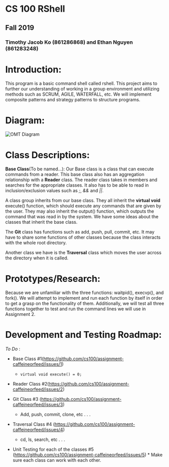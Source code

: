 # CS 100 RShell
## Fall 2019
### Timothy Jacob Ko (861286868) and Ethan Nguyen (861283248)

# Introduction:
This program is a basic command shell called rshell. This project aims to further our understanding of working in a group environment and utilizing methods such as SCRUM, AGILE, WATERFALL, etc. We will implement composite patterns and strategy patterns to structure programs.

# Diagram:
![OMT Diagram](https://raw.githubusercontent.com/cs100/assignment-caffeineorfeed/master/images/Rshell%20OMT.png?token=ANL74FKUPMIWN2GJ6I2QS325XY5P4)

# Class Descriptions:
**Base Class**(To be named...): Our Base class is a class that can execute commands from a reader. This base class also has an aggregation relationship with a **Reader** class. The reader class takes in members and searches for the appropriate classes. It also has to be able to read in inclusion/exclusion values such as *;*, *&&* and *||*.

A class group inherits from our base class. They all inherit the **virtual void** execute() function, which should execute any commands that are given by the user. They may also inherit the output() function, which outputs the command that was read in by the system. We have some ideas about the classes that inherit the base class. 

The **Git** class has functions such as add, push, pull, commit, etc. It may have to share some functions of other classes because the class interacts with the whole root directory. 

Another class we have is the **Traversal** class which moves the user across the directory when it is called. 

# Prototypes/Research:
Because we are unfamiliar with the three functions: waitpid(), execvp(), and fork(). We will attempt to implement and run each function by itself in order to get a grasp on the functionality of them. Additionally, we will test all three functions together to test and run the command lines we will use in Assignment 2.
# Development and Testing Roadmap:
_To Do_ : 
  * Base Class #1(https://github.com/cs100/assignment-caffeineorfeed/issues/1)
       * ```virtual void execute() = 0;```
  * Reader Class #2(https://github.com/cs100/assignment-caffeineorfeed/issues/2)
  * Git Class #3 (https://github.com/cs100/assignment-caffeineorfeed/issues/3)
       * Add, push, commit, clone, etc . . .
  * Traversal Class #4 (https://github.com/cs100/assignment-caffeineorfeed/issues/4)
       * cd, ls, search, etc . . .

  * Unit Testing for each of the classes #5 (https://github.com/cs100/assignment-caffeineorfeed/issues/5)
        * Make sure each class can work with each other.
